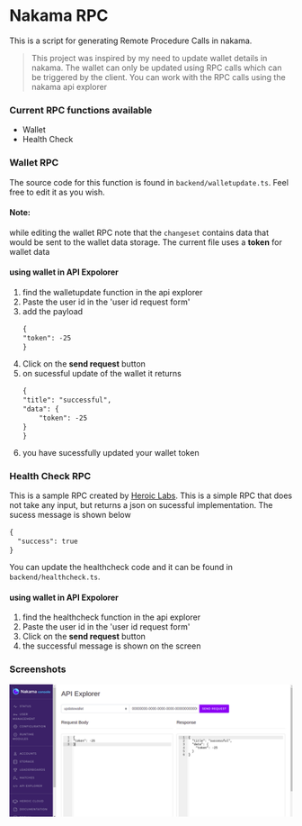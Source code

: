 # Nakama RPC

This is a script for generating Remote Procedure Calls in nakama. 

> This project was inspired by my need to update wallet details in nakama.
> The wallet can only be updated using RPC calls which can be triggered by the client.
> You can work with the RPC calls using the nakama api explorer


### Current RPC functions available
- Wallet
- Health Check


### Wallet RPC
The source code for this function is found in `backend/walletupdate.ts`. Feel free to edit it as you wish. 
#### Note:
while editing the wallet RPC note that the `changeset` contains data that would be sent to the wallet data storage.
The current file uses a **token** for wallet data

#### using wallet in API Expolorer
1. find the walletupdate function in the api explorer
2. Paste the user id in the 'user id request form'
3. add the payload
    ```
    {
    "token": -25
    }
    ```
4. Click on the **send request** button
5. on sucessful update of the wallet it returns
    ```
    {
    "title": "successful",
    "data": {
        "token": -25
    }
    }
    ```
6. you have sucessfully updated your wallet token


### Health Check RPC
This is a sample RPC created by [Heroic Labs](https://www.youtube.com/watch?v=Ru3RZ6LkJEk). This is a simple RPC that does not take any input, but returns a json on sucessful implementation. The sucess message is shown below

```
{
  "success": true
}
```
You can update the healthcheck code and it can be found in `backend/healthcheck.ts`.
#### using wallet in API Expolorer
1. find the healthcheck function in the api explorer
2. Paste the user id in the 'user id request form'
3. Click on the **send request** button
4. the successful message is shown on the screen

### Screenshots
![Wallet RPC request](screenshot/nakamaScreenshot.png)